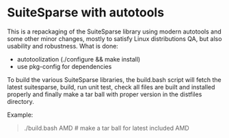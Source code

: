 SuiteSparse with autotools
==========================


This is a repackaging of the SuiteSparse library using modern
autotools and some other minor changes, mostly to satisfy Linux
distributions QA, but also usability and robustness.
What is done:
* autotoolization (./configure && make install)
* use pkg-config for dependencies

To build the various SuiteSparse libraries, the build.bash script will
fetch the latest suitesparse, build, run unit test, check all files
are built and installed properly and finally make a tar ball with
proper version in the distfiles directory. 

Example:

 > ./build.bash AMD	# make a tar ball for latest included AMD
